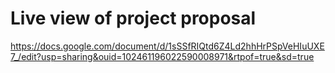 # Live view of project proposal
https://docs.google.com/document/d/1sSSfRIQtd6Z4Ld2hhHrPSpVeHIuUXE7_/edit?usp=sharing&ouid=102461196022590008971&rtpof=true&sd=true
